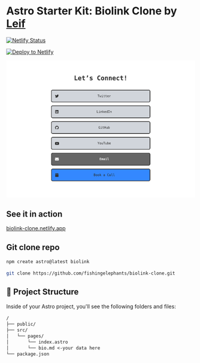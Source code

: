 # Astro Starter Kit: Biolink Clone by [Leif](https://grains.leifjerami.com)

[![Netlify Status](https://api.netlify.com/api/v1/badges/eab04209-5f7f-41ed-a8dd-c45a9ebb1834/deploy-status)](https://app.netlify.com/sites/biolink-clone/deploys)

[![Deploy to Netlify](https://www.netlify.com/img/deploy/button.svg)](https://app.netlify.com/start/deploy?repository=https://github.com/fishingelephants/biolink-clone)

![cover](./public/biolink-in-action.png)

## See it in action

[biolink-clone.netlify.app](biolink-clone.netlify.app)

## Git clone repo

```sh
npm create astro@latest biolink
```

```sh
git clone https://github.com/fishingelephants/biolink-clone.git
```

## 🚀 Project Structure

Inside of your Astro project, you'll see the following folders and files:

```text
/
├── public/
├── src/
│   └── pages/
│       └── index.astro
│       └── bio.md <-your data here
└── package.json
```
